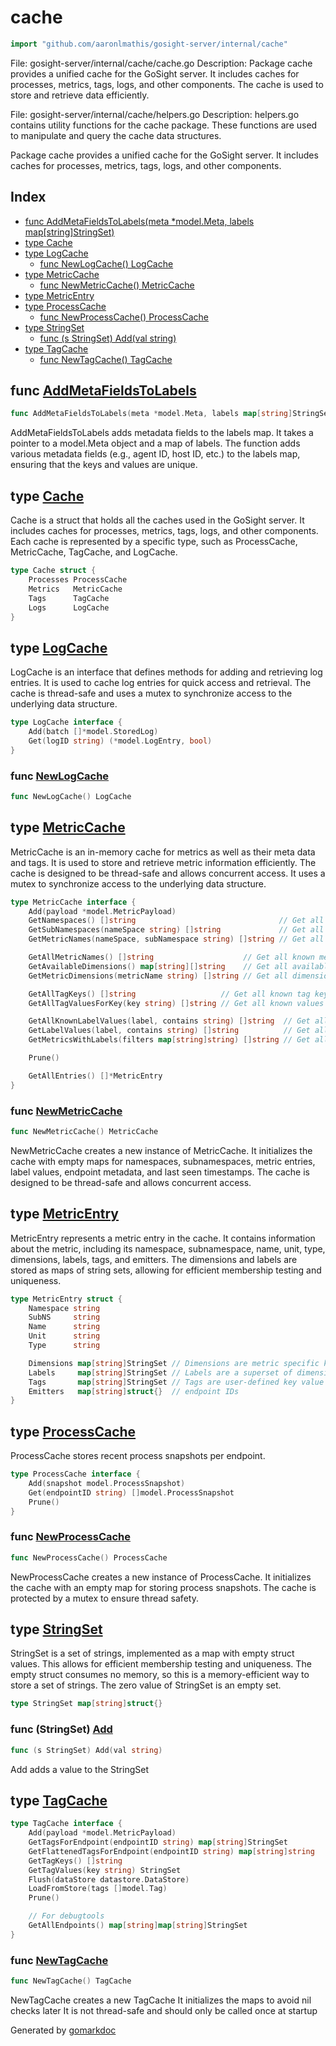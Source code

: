 <!-- Code generated by gomarkdoc. DO NOT EDIT -->

# cache

```go
import "github.com/aaronlmathis/gosight-server/internal/cache"
```

File: gosight\-server/internal/cache/cache.go Description: Package cache provides a unified cache for the GoSight server. It includes caches for processes, metrics, tags, logs, and other components. The cache is used to store and retrieve data efficiently.

File: gosight\-server/internal/cache/helpers.go Description: helpers.go contains utility functions for the cache package. These functions are used to manipulate and query the cache data structures.

Package cache provides a unified cache for the GoSight server. It includes caches for processes, metrics, tags, logs, and other components.

## Index

- [func AddMetaFieldsToLabels\(meta \*model.Meta, labels map\[string\]StringSet\)](<#AddMetaFieldsToLabels>)
- [type Cache](<#Cache>)
- [type LogCache](<#LogCache>)
  - [func NewLogCache\(\) LogCache](<#NewLogCache>)
- [type MetricCache](<#MetricCache>)
  - [func NewMetricCache\(\) MetricCache](<#NewMetricCache>)
- [type MetricEntry](<#MetricEntry>)
- [type ProcessCache](<#ProcessCache>)
  - [func NewProcessCache\(\) ProcessCache](<#NewProcessCache>)
- [type StringSet](<#StringSet>)
  - [func \(s StringSet\) Add\(val string\)](<#StringSet.Add>)
- [type TagCache](<#TagCache>)
  - [func NewTagCache\(\) TagCache](<#NewTagCache>)


<a name="AddMetaFieldsToLabels"></a>
## func [AddMetaFieldsToLabels](<https://github.com/aaronlmathis/gosight-server/blob/main/internal/cache/metrics.go#L438>)

```go
func AddMetaFieldsToLabels(meta *model.Meta, labels map[string]StringSet)
```

AddMetaFieldsToLabels adds metadata fields to the labels map. It takes a pointer to a model.Meta object and a map of labels. The function adds various metadata fields \(e.g., agent ID, host ID, etc.\) to the labels map, ensuring that the keys and values are unique.

<a name="Cache"></a>
## type [Cache](<https://github.com/aaronlmathis/gosight-server/blob/main/internal/cache/cache.go#L31-L42>)

Cache is a struct that holds all the caches used in the GoSight server. It includes caches for processes, metrics, tags, logs, and other components. Each cache is represented by a specific type, such as ProcessCache, MetricCache, TagCache, and LogCache.

```go
type Cache struct {
    Processes ProcessCache
    Metrics   MetricCache
    Tags      TagCache
    Logs      LogCache
}
```

<a name="LogCache"></a>
## type [LogCache](<https://github.com/aaronlmathis/gosight-server/blob/main/internal/cache/logcache.go#L34-L37>)

LogCache is an interface that defines methods for adding and retrieving log entries. It is used to cache log entries for quick access and retrieval. The cache is thread\-safe and uses a mutex to synchronize access to the underlying data structure.

```go
type LogCache interface {
    Add(batch []*model.StoredLog)
    Get(logID string) (*model.LogEntry, bool)
}
```

<a name="NewLogCache"></a>
### func [NewLogCache](<https://github.com/aaronlmathis/gosight-server/blob/main/internal/cache/logcache.go#L49>)

```go
func NewLogCache() LogCache
```



<a name="MetricCache"></a>
## type [MetricCache](<https://github.com/aaronlmathis/gosight-server/blob/main/internal/cache/metrics.go#L39-L59>)

MetricCache is an in\-memory cache for metrics as well as their meta data and tags. It is used to store and retrieve metric information efficiently. The cache is designed to be thread\-safe and allows concurrent access. It uses a mutex to synchronize access to the underlying data structure.

```go
type MetricCache interface {
    Add(payload *model.MetricPayload)
    GetNamespaces() []string                                // Get all known namespaces
    GetSubNamespaces(nameSpace string) []string             // Get all subnamespaces for a namespace
    GetMetricNames(nameSpace, subNamespace string) []string // Get all metric names for Namespace+Subnamespace

    GetAllMetricNames() []string                    // Get all known metric names
    GetAvailableDimensions() map[string][]string    // Get all available dimensions (known)
    GetMetricDimensions(metricName string) []string // Get all dimension keys known for a metric

    GetAllTagKeys() []string                   // Get all known tag keys
    GetAllTagValuesForKey(key string) []string // Get all known values for tag key

    GetAllKnownLabelValues(label, contains string) []string  // Get all known values for a given label key (dimensions + tags) (optionally filtered)
    GetLabelValues(label, contains string) []string          // Get all label values for a known label (optionally filtered)
    GetMetricsWithLabels(filters map[string]string) []string // Get all metric names that match a given label filter

    Prune()

    GetAllEntries() []*MetricEntry
}
```

<a name="NewMetricCache"></a>
### func [NewMetricCache](<https://github.com/aaronlmathis/gosight-server/blob/main/internal/cache/metrics.go#L98>)

```go
func NewMetricCache() MetricCache
```

NewMetricCache creates a new instance of MetricCache. It initializes the cache with empty maps for namespaces, subnamespaces, metric entries, label values, endpoint metadata, and last seen timestamps. The cache is designed to be thread\-safe and allows concurrent access.

<a name="MetricEntry"></a>
## type [MetricEntry](<https://github.com/aaronlmathis/gosight-server/blob/main/internal/cache/metrics.go#L66-L77>)

MetricEntry represents a metric entry in the cache. It contains information about the metric, including its namespace, subnamespace, name, unit, type, dimensions, labels, tags, and emitters. The dimensions and labels are stored as maps of string sets, allowing for efficient membership testing and uniqueness.

```go
type MetricEntry struct {
    Namespace string
    SubNS     string
    Name      string
    Unit      string
    Type      string

    Dimensions map[string]StringSet // Dimensions are metric specific key value pairs, added by collectors
    Labels     map[string]StringSet // Labels are a superset of dimensions, including custom user-defined tags and meta fields
    Tags       map[string]StringSet // Tags are user-defined key value pairs, added by the user in the Meta
    Emitters   map[string]struct{}  // endpoint IDs
}
```

<a name="ProcessCache"></a>
## type [ProcessCache](<https://github.com/aaronlmathis/gosight-server/blob/main/internal/cache/processes.go#L34-L38>)

ProcessCache stores recent process snapshots per endpoint.

```go
type ProcessCache interface {
    Add(snapshot model.ProcessSnapshot)
    Get(endpointID string) []model.ProcessSnapshot
    Prune()
}
```

<a name="NewProcessCache"></a>
### func [NewProcessCache](<https://github.com/aaronlmathis/gosight-server/blob/main/internal/cache/processes.go#L51>)

```go
func NewProcessCache() ProcessCache
```

NewProcessCache creates a new instance of ProcessCache. It initializes the cache with an empty map for storing process snapshots. The cache is protected by a mutex to ensure thread safety.

<a name="StringSet"></a>
## type [StringSet](<https://github.com/aaronlmathis/gosight-server/blob/main/internal/cache/helpers.go#L33>)

StringSet is a set of strings, implemented as a map with empty struct values. This allows for efficient membership testing and uniqueness. The empty struct consumes no memory, so this is a memory\-efficient way to store a set of strings. The zero value of StringSet is an empty set.

```go
type StringSet map[string]struct{}
```

<a name="StringSet.Add"></a>
### func \(StringSet\) [Add](<https://github.com/aaronlmathis/gosight-server/blob/main/internal/cache/tags.go#L33>)

```go
func (s StringSet) Add(val string)
```

Add adds a value to the StringSet

<a name="TagCache"></a>
## type [TagCache](<https://github.com/aaronlmathis/gosight-server/blob/main/internal/cache/tags.go#L42-L54>)



```go
type TagCache interface {
    Add(payload *model.MetricPayload)
    GetTagsForEndpoint(endpointID string) map[string]StringSet
    GetFlattenedTagsForEndpoint(endpointID string) map[string]string
    GetTagKeys() []string
    GetTagValues(key string) StringSet
    Flush(dataStore datastore.DataStore)
    LoadFromStore(tags []model.Tag)
    Prune()

    // For debugtools
    GetAllEndpoints() map[string]map[string]StringSet
}
```

<a name="NewTagCache"></a>
### func [NewTagCache](<https://github.com/aaronlmathis/gosight-server/blob/main/internal/cache/tags.go#L75>)

```go
func NewTagCache() TagCache
```

NewTagCache creates a new TagCache It initializes the maps to avoid nil checks later It is not thread\-safe and should only be called once at startup

Generated by [gomarkdoc](<https://github.com/princjef/gomarkdoc>)

